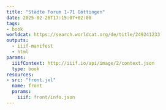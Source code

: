 ```yaml
---
title: "Städte Forum 1-71 Göttingen"
date: 2025-02-26T17:15:07+02:00
tags:
- book
worldcat: https://search.worldcat.org/de/title/249241233
outputs:
  - iiif-manifest
  - html
params:
  iiifContext: http://iiif.io/api/image/2/context.json
  type: book
resources:
- src: "front.jxl"
  name: front
  params:
    iiif: front/info.json
---
```


